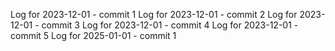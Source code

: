 Log for 2023-12-01 - commit 1
Log for 2023-12-01 - commit 2
Log for 2023-12-01 - commit 3
Log for 2023-12-01 - commit 4
Log for 2023-12-01 - commit 5
Log for 2025-01-01 - commit 1
